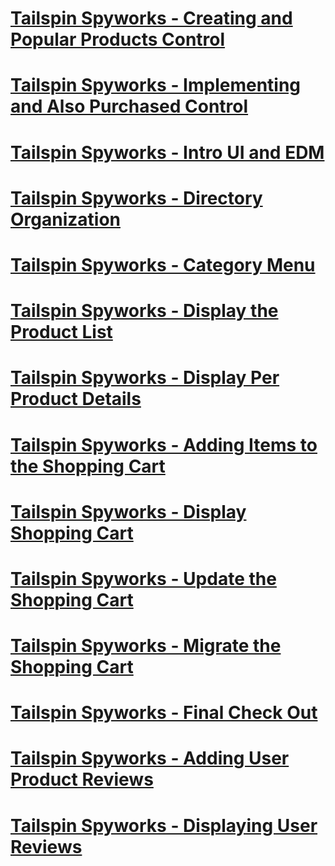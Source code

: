 # [Tailspin Spyworks - Creating and Popular Products Control](tailspin-spyworks-creating-and-using-the-popular-products-control.md)
# [Tailspin Spyworks - Implementing and Also Purchased Control](tailspin-spyworks-implementing-and-using-the-also-purchased-control.md)
# [Tailspin Spyworks - Intro UI and EDM](tailspin-spyworks-intro-ui-and-edm.md)
# [Tailspin Spyworks - Directory Organization](tailspin-spyworks-directory-organization.md)
# [Tailspin Spyworks - Category Menu](tailspin-spyworks-category-menu.md)
# [Tailspin Spyworks - Display the Product List](tailspin-spyworks-display-the-product-list.md)
# [Tailspin Spyworks - Display Per Product Details](tailspin-spyworks-display-per-product-details.md)
# [Tailspin Spyworks - Adding Items to the Shopping Cart](tailspin-spyworks-adding-items-to-the-shopping-cart.md)
# [Tailspin Spyworks - Display Shopping Cart](tailspin-spyworks-display-shopping-cart.md)
# [Tailspin Spyworks - Update the Shopping Cart](tailspin-spyworks-update-the-shopping-cart.md)
# [Tailspin Spyworks - Migrate the Shopping Cart](tailspin-spyworks-migrate-the-shopping-cart.md)
# [Tailspin Spyworks - Final Check Out](tailspin-spyworks-final-check-out.md)
# [Tailspin Spyworks - Adding User Product Reviews](tailspin-spyworks-adding-user-product-reviews.md)
# [Tailspin Spyworks - Displaying User Reviews](tailspin-spyworks-displaying-user-reviews.md)
